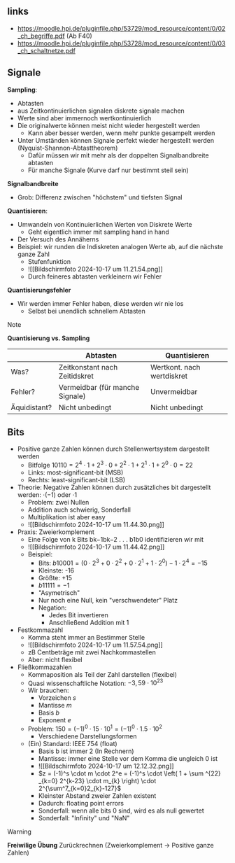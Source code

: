 ## links

- https://moodle.hpi.de/pluginfile.php/53729/mod_resource/content/0/02_ch_begriffe.pdf (Ab F40)
- https://moodle.hpi.de/pluginfile.php/53728/mod_resource/content/0/03_ch_schaltnetze.pdf

## Signale

**Sampling**: 
- Abtasten
- aus Zeitkontinuierlichen signalen diskrete signale machen
- Werte sind aber immernoch wertkontinuierlich
- Die originalwerte können meist nicht wieder hergestellt werden
	- Kann aber besser werden, wenn mehr punkte gesampelt werden
- Unter Umständen können Signale perfekt wieder hergestellt werden (Nyquist-Shannon-Abtasttheorem)
	- Dafür müssen wir mit mehr als der doppelten Signalbandbreite abtasten
	- Für manche Signale (Kurve darf nur bestimmt steil sein)

**Signalbandbreite**
- Grob: Differenz zwischen "höchstem" und tiefsten Signal

**Quantisieren**:
- Umwandeln von Kontinuierlichen Werten von Diskrete Werte
	- Geht eigentlich immer mit sampling hand in hand
- Der Versuch des Annäherns
- Beispiel: wir runden die Indiskreten analogen Werte ab, auf die nächste ganze Zahl
	- Stufenfunktion 
	- ![[Bildschirmfoto 2024-10-17 um 11.21.54.png]]
	- Durch feineres abtasten verkleinern wir Fehler

**Quantisierungsfehler**
- Wir werden immer Fehler haben, diese werden wir nie los
	- Selbst bei unendlich schnellem Abtasten

>[!NOTE]
>**Quantisierung vs. Sampling**

|              | Abtasten                        | Quantisieren               |
| ------------ | ------------------------------- | -------------------------- |
| Was?         | Zeitkonstant nach Zeitidskret   | Wertkont. nach wertdiskret |
| Fehler?      | Vermeidbar (für manche Signale) | Unvermeidbar               |
| Äquidistant? | Nicht unbedingt                 | Nicht unbedingt            |

## Bits

- Positive ganze Zahlen können durch Stellenwertsystem dargestellt werden
	- Bitfolge $10110 = 2^4 \cdot 1 + 2^3 \cdot 0 + 2^2 \cdot 1 + 2^1 \cdot 1 + 2^0 \cdot 0 = 22$ 
	- Links: most-significant-bit (MSB)
	- Rechts: least-significant-bit (LSB)
- Theorie: Negative Zahlen können durch zusätzliches bit dargestellt werden: $\cdot (-1)$ oder $\cdot 1$
	- Problem: zwei Nullen
	- Addition auch schwierig, Sonderfall
	- Multiplikation ist aber easy
	- ![[Bildschirmfoto 2024-10-17 um 11.44.30.png]]
- Praxis: Zweierkomplement
	- Eine Folge von k Bits bk−1bk−2 . . . b1b0 identifizieren wir mit
	- ![[Bildschirmfoto 2024-10-17 um 11.44.42.png]]
	- Beispiel:
		- Bits: $b10001 = (0 \cdot 2^3 + 0 \cdot 2^2 + 0 \cdot 2^1 + 1 \cdot 2^0) - 1 \cdot 2^4 = -15$
		- Kleinste: -16
		- Größte: +15
		- $b11111 = -1$
		- "Asymetrisch"
		- Nur noch eine Null, kein "verschwendeter" Platz
		- Negation:
			- Jedes Bit invertieren
			- Anschließend Addition mit 1
- Festkommazahl
	- Komma steht immer an Bestimmer Stelle
	- ![[Bildschirmfoto 2024-10-17 um 11.57.54.png]]
	- zB Centbeträge mit zwei Nachkommastellen
	- Aber: nicht flexibel
- Fließkommazahlen
	- Kommaposition als Teil der Zahl darstellen (flexibel)
	- Quasi wissenschaftliche Notation: $-3,59 \cdot 10^{23}$
	- Wir brauchen:
		- Vorzeichen *s*
		- Mantisse *m*
		- Basis *b*
		- Exponent *e*
	- Problem: $150 = (-1)^0 \cdot 15 \cdot 10^1 =  (-1)^0 \cdot 1.5 \cdot 10^2$
		- Verschiedene Darstellungsformen
	- (Ein) Standard:  IEEE 754 (float)
		- Basis b ist immer 2 (In Rechnern)
		- Mantisse: immer eine Stelle vor dem Komma die ungleich 0 ist
		- ![[Bildschirmfoto 2024-10-17 um 12.12.32.png]]
		- $z = (-1)^s \cdot m \cdot 2^e = (-1)^s \cdot \left( 1 + \sum ^{22} _{k=0} 2^{k-23} \cdot m_{k} \right) \cdot 2^{\sum^7_{k=0}2_{k}-127}$
		- Kleinster Abstand zweier Zahlen existent 
		- Dadurch: floating point errors
		- Sonderfall: wenn alle bits 0 sind, wird es als null gewertet
		- Sonderfall: "Infinity" und "NaN"

>[!WARNING] 
>**Freiwilige Übung**
> Zurückrechnen (Zweierkomplement -> Positive ganze Zahlen)

